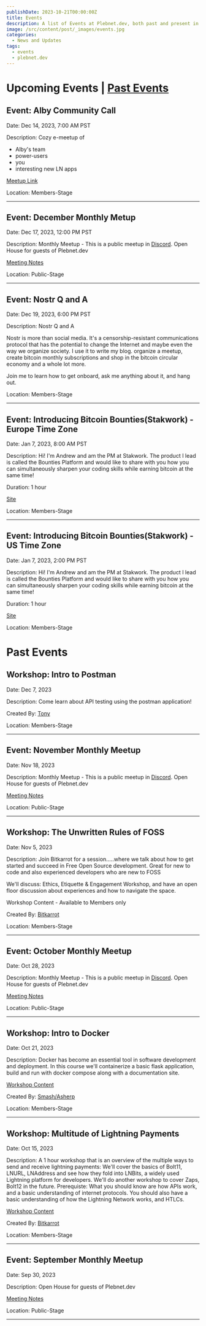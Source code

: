 ```yaml
---
publishDate: 2023-10-21T00:00:00Z
title: Events
description: A list of Events at Plebnet.dev, both past and present in Discord.
image: /src/content/post/_images/events.jpg
categories:
  - News and Updates
tags:
  - events
  - plebnet.dev
---
```


<!-- trunk-ignore(markdownlint/MD025) -->
# Upcoming Events | [Past Events](#past-events)

## Event: Alby Community Call

Date: Dec 14, 2023, 7:00 AM PST

Description: Cozy e-meetup of
- Alby's team
- power-users
- you
- interesting new LN apps

[Meetup Link](https://meet.fulmo.org/AlbyCommunityCall)

Location: Members-Stage

---

## Event: December Monthly Metup

Date: Dec 17, 2023, 12:00 PM PST

Description:
Monthly Meetup - This is a public meetup in [Discord](/discord).
Open House for guests of Plebnet.dev

[Meeting Notes](https://github.com/plebnet-dev/meeting-notes)

Location: Public-Stage

---

## Event: Nostr Q and A

Date: Dec 19, 2023, 6:00 PM PST

Description: Nostr Q and A

Nostr is more than social media. It's a censorship-resistant communications protocol that has the potential to change the Internet and maybe even the way we organize society.  I use it to write my blog. organize a meetup, create bitcoin monthly subscriptions and shop in the bitcoin circular economy and a whole lot more.

Join me to learn how to get onboard, ask me anything about it, and hang out.

Location: Members-Stage

---

## Event: Introducing Bitcoin Bounties(Stakwork) - Europe Time Zone

Date: Jan 7, 2023, 8:00 AM PST

Description: Hi! I'm Andrew and am the PM at Stakwork. The product I lead is called the Bounties Platform and would like to share with you how you can simultaneously sharpen your coding skills while earning bitcoin at the same time!

Duration: 1 hour

[Site](https://community.sphinx.chat/bounties)

Location: Members-Stage

---

## Event: Introducing Bitcoin Bounties(Stakwork) - US Time Zone

Date: Jan 7, 2023, 2:00 PM PST

Description: Hi! I'm Andrew and am the PM at Stakwork. The product I lead is called the Bounties Platform and would like to share with you how you can simultaneously sharpen your coding skills while earning bitcoin at the same time!

Duration: 1 hour

[Site](https://community.sphinx.chat/bounties)

Location: Members-Stage


<!-- trunk-ignore(markdownlint/MD025) -->
# Past Events

## Workshop: Intro to Postman

Date: Dec 7, 2023

Description:
Come learn about API testing using the postman application!

Created By: [Tony](https://github.com/amsalmeron)

Location: Members-Stage

---

## Event: November Monthly Meetup

Date: Nov 18, 2023

Description:
Monthly Meetup - This is a public meetup in [Discord](/discord).
Open House for guests of Plebnet.dev

[Meeting Notes](https://github.com/plebnet-dev/meeting-notes)

Location: Public-Stage

---

## Workshop: The Unwritten Rules of FOSS

Date: Nov 5, 2023

Description:
Join Bitkarrot for a session.....where we talk about how to get started and succeed in Free Open Source development. Great for new to code and also experienced developers who are new to FOSS

We'll discuss: Ethics, Etiquette & Engagement Workshop, and have an open floor discussion about experiences and how to navigate the space.

Workshop Content - Available to Members only

Created By: [Bitkarrot](https://github.com/bitkarrot/)

Location: Members-Stage

---

## Event: October Monthly Meetup

Date: Oct 28, 2023

Description:
Monthly Meetup - This is a public meetup in [Discord](/discord).
Open House for guests of Plebnet.dev

[Meeting Notes](https://github.com/plebnet-dev/meeting-notes/blob/main/PlebNetDev_Meeting_Notes_Oct2023.md)

Location: Public-Stage

---

## Workshop: Intro to Docker

Date: Oct 21, 2023

Description:
Docker has become an essential tool in software development and deployment. In this course we'll containerize a basic flask application, build and run with docker compose along with a documentation site.

[Workshop Content](https://github.com/plebnet-dev/plebnet-compose)

Created By: [Smash/Asherp](https://github.com/asherp)

Location: Members-Stage

---

## Workshop: Multitude of Lightning Payments

Date: Oct 15, 2023

Description:
A 1 hour workshop that is an overview of the multiple ways to send and receive lightning payments: We'll cover the basics of Bolt11, LNURL, LNAddress and see how they fold into LNBits, a widely used Lightning platform for developers. We'll do another workshop to cover Zaps, Bolt12 in the future.
Prerequiste: What you should know are how APIs work, and a basic understanding of internet protocols. You should also have a basic understanding of how the Lightning Network works, and HTLCs.

[Workshop Content](https://github.com/plebnet-dev/Workshops/blob/main/Lightning_payments_16OCT2023Workshop.pdf)

Created By: [Bitkarrot](https://github.com/bitkarrot)

Location: Members-Stage

---

## Event: September Monthly Meetup

Date: Sep 30, 2023

Description: Open House for guests of Plebnet.dev

[Meeting Notes](https://github.com/plebnet-dev/meeting-notes/blob/main/30SEP2023MeetupPrezi.pdf)

Location: Public-Stage

---

